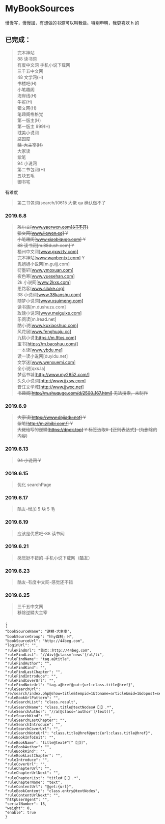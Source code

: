 # MyBookSources

慢慢写，慢慢加，有想做的书源可以叫我做。特别申明，我更喜欢 h 的

## 已完成：

> 完本神站  
> 88 读书网  
> 有度中文网
> 手机小说下载网  
> 三千五中文网  
> 48 文学网(H)  
> 书楼吧(H)  
> 小笔趣阁  
> 海岸线(H)  
> 牛鲨(H)  
> 猎文网(H)  
> 笔趣阁格格党  
> 第一版主(H)  
> 第一版主 999(H)  
> 耽美小说网  
> 腐国度  
> ~~鳞-大主宰(H)~~  
> 大家读  
> 紫笔  
> 94 小说网  
> 第二书包网(H)  
> 五块五毛  
> 御书宅

有难度

> 第二书包网(search/)0615 大佬 qa 确认做不了

### 2019.6.8

> ~~雅尔文[www.yaerwen.com](打不开)~~  
> ~~猎文网[www.liewen.cc] Y~~  
> ~~小笔趣阁[www.xiaobiquge.com] Y~~  
> ~~88 读书网[m.88dush.com] Y~~  
> 梧州中文网[www.gxwztv.com]  
> ~~完本神站[www.wanbentxt.com] Y~~  
> 鬼姐姐小说网[m.guijj.com]  
> 衍墨轩[www.ymoxuan.com]  
> 夜色寒[www.yuesehan.com]  
> 2k 小说网[www.2kxs.com]  
> 思路客[www.siluke.org]  
> 38 小说网[www.38kanshu.com]  
> 随梦小说网[www.xsuimeng.com]  
> 读书族[m.dushuzu.com]  
> 玫瑰小说网[www.meiguixs.com]  
> 乐阅读[m.lread.net]  
> 酷小说[www.kuxiaoshuo.com]  
> 风花居[www.fenghuaju.cc]  
> 九桃小说[https://m.9txs.com]  
> 宝书[https://m.baoshuu.com/]  
> 一本读[www.ybdu.me]  
> 读一读小说网[duyidu.net]  
> 文学迷[www.wenxuemi.com]  
> 全小说[qxs.la]  
> 梦远书城[http://www.my2852.com/]  
> 久久小说网[http://www.jjxsw.com]  
> 晋江文学城[http://www.jjwxc.net]  
> ~~书趣阁[http://m.shuquge.com/d/2500_167.html] 无法搜索，未制作~~

### 2019.6.9

> ~~大家读[https://www.dajiadu.net] Y~~  
> ~~紫笔[http://m.zibibi.com/] Y~~  
> ~~大佬给写的逆鳞[https://dpok.top] Y 标签选取#【正则表达式】(为删除的内容)~~

### 2019.6.13

> ~~94 小说网 Y~~

### 2019.6.15

> 优化 searchPage

### 2019.6.17

> 酷友-增加 5 块 5 毛

### 2019.6.19

> 应该是优质吧-88 读书网

### 2019.6.21

> 感觉挺不错的-手机小说下载网（酷友）

### 2019.6.23

> 酷友-有度中文网-感觉还不错

### 2019.6.25

> 三千五中文网  
> 移除逆鳞大主宰

```
,
{
"bookSourceName": "逆鳞-大主宰",
"bookSourceGroup": "hhy自制; H",
"bookSourceUrl": "http://44beg.com",
"loginUrl": "",
"ruleFindUrl": "首页::http://44beg.com",
"ruleFindList": "//div[@class='news']/ul/li",
"ruleFindName": "tag.a@title",
"ruleFindAuthor": "",
"ruleFindKind": "",
"ruleFindLastChapter": "",
"ruleFindIntroduce": "",
"ruleFindCoverUrl": "",
"ruleFindNoteUrl": "tag.a@href@put:{url:class.title@href}",
"ruleSearchUrl":
"/e/search/index.php@show=title&tempid=1&tbname=article&mid=1&dopost=search&keyboard=searchKey&submit=|char=gb2312",
"ruleBookUrlPattern": "",
"ruleSearchList": "class.result",
"ruleSearchName": "class.title@textNodes#【|】.*",
"ruleSearchAuthor": "//a[@class='author']/text()",
"ruleSearchKind": "",
"ruleSearchLastChapter": "",
"ruleSearchIntroduce": "",
"ruleSearchCoverUrl": "",
"ruleSearchNoteUrl": "class.title@href@put:{url:class.title@href}",
"ruleBookInfoInit": "",
"ruleBookName": "title@text#^[^【|】]",
"ruleBookAuthor": "",
"ruleBookKind": "",
"ruleBookLastChapter": "",
"ruleIntroduce": "",
"ruleCoverUrl": "",
"ruleChapterUrl": "",
"ruleChapterUrlNext": "",
"ruleChapterList": "title#【|】.*",
"ruleChapterName": "text",
"ruleContentUrl": "@get:{url}",
"ruleBookContent": "class.entry@textNodes",
"ruleContentUrlNext": "",
"httpUserAgent": "",
"serialNumber": 15,
"weight": 0,
"enable": true
}
```
